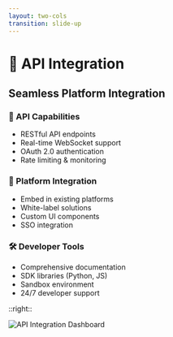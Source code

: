 ```yaml
---
layout: two-cols
transition: slide-up
---
```


<ThemeToggle />

# <span class="slide-title">🔌 API Integration</span>

<div class="pr-6">
  <h2 class="montserrat-heading text-2xl font-bold text-blue-800 dark:text-blue-100 mb-6">
    Seamless Platform Integration
  </h2>
  
  <!-- API Features -->
  <div class="mb-6">
    <h3 class="montserrat-heading text-lg font-semibold text-gray-800 dark:text-gray-200 mb-3 flex items-center gap-2">
      <span class="text-blue-500">🚀</span> API Capabilities
    </h3>
    <ul class="space-y-2 text-sm">
      <li class="flex items-center gap-2">
        <span class="w-2 h-2 bg-green-500 rounded-full"></span>
        <span class="montserrat-paragraph">RESTful API endpoints</span>
      </li>
      <li class="flex items-center gap-2">
        <span class="w-2 h-2 bg-green-500 rounded-full"></span>
        <span class="montserrat-paragraph">Real-time WebSocket support</span>
      </li>
      <li class="flex items-center gap-2">
        <span class="w-2 h-2 bg-green-500 rounded-full"></span>
        <span class="montserrat-paragraph">OAuth 2.0 authentication</span>
      </li>
      <li class="flex items-center gap-2">
        <span class="w-2 h-2 bg-green-500 rounded-full"></span>
        <span class="montserrat-paragraph">Rate limiting & monitoring</span>
      </li>
    </ul>
  </div>

  <!-- Platform Integration -->
  <div class="mb-6">
    <h3 class="montserrat-heading text-lg font-semibold text-gray-800 dark:text-gray-200 mb-3 flex items-center gap-2">
      <span class="text-green-500">🔗</span> Platform Integration
    </h3>
    <ul class="space-y-2 text-sm">
      <li class="flex items-center gap-2">
        <span class="w-2 h-2 bg-green-500 rounded-full"></span>
        <span class="montserrat-paragraph">Embed in existing platforms</span>
      </li>
      <li class="flex items-center gap-2">
        <span class="w-2 h-2 bg-green-500 rounded-full"></span>
        <span class="montserrat-paragraph">White-label solutions</span>
      </li>
      <li class="flex items-center gap-2">
        <span class="w-2 h-2 bg-green-500 rounded-full"></span>
        <span class="montserrat-paragraph">Custom UI components</span>
      </li>
      <li class="flex items-center gap-2">
        <span class="w-2 h-2 bg-green-500 rounded-full"></span>
        <span class="montserrat-paragraph">SSO integration</span>
      </li>
    </ul>
  </div>

  <!-- Developer Tools -->
  <div>
    <h3 class="montserrat-heading text-lg font-semibold text-gray-800 dark:text-gray-200 mb-3 flex items-center gap-2">
      <span class="text-purple-500">🛠️</span> Developer Tools
    </h3>
    <ul class="space-y-2 text-sm">
      <li class="flex items-center gap-2">
        <span class="w-2 h-2 bg-green-500 rounded-full"></span>
        <span class="montserrat-paragraph">Comprehensive documentation</span>
      </li>
      <li class="flex items-center gap-2">
        <span class="w-2 h-2 bg-green-500 rounded-full"></span>
        <span class="montserrat-paragraph">SDK libraries (Python, JS)</span>
      </li>
      <li class="flex items-center gap-2">
        <span class="w-2 h-2 bg-green-500 rounded-full"></span>
        <span class="montserrat-paragraph">Sandbox environment</span>
      </li>
      <li class="flex items-center gap-2">
        <span class="w-2 h-2 bg-green-500 rounded-full"></span>
        <span class="montserrat-paragraph">24/7 developer support</span>
      </li>
    </ul>
  </div>
</div>

::right::

<!-- Screenshot -->
<div class="pl-6">
  <div class="h-full flex items-center justify-center">
    <img src="/images/banner_icons.png" alt="API Integration Dashboard" class="w-full max-w-lg rounded-lg shadow-lg" />
  </div>
</div>

<!--
API page slide:
- API capabilities with RESTful endpoints and WebSocket support
- Platform integration for embedding in existing systems
- Developer tools including SDKs and comprehensive documentation
Using banner_icons.png as the screenshot
--> 